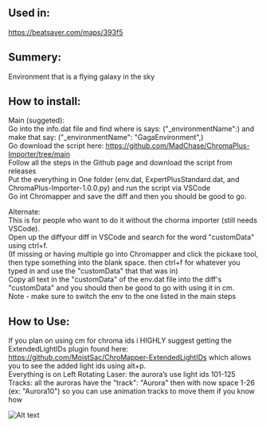 ## Used in:  
https://beatsaver.com/maps/393f5 

## Summery:  
Environment that is a flying galaxy in the sky

## How to install:  
Main (suggeted):   
Go into the info.dat file and find where is says: ("_environmentName":) and make that say: ("_environmentName": "GagaEnvironment",)   
Go download the script here: https://github.com/MadChase/ChromaPlus-Importer/tree/main   
Follow all the steps in the Github page and download the script from releases    
Put the everything in One folder (env.dat, ExpertPlusStandard.dat, and ChromaPlus-Importer-1.0.0.py) and run the script via VSCode    
Go int Chromapper and save the diff and then you should be good to go.

Alternate:    
This is for people who want to do it without the chorma importer (still needs VSCode).    
Open up the diffyour diff in VSCode and search for the word "customData" using ctrl+f.   
(If missing or having multiple go into Chromapper and click the pickaxe tool, then type something into the blank space. then ctrl+f for whatever you typed in and use the "customData" that that was in)    
Copy all text in the "customData" of the env.dat file into the diff's "customData" and you should then be good to go with using it in cm.    
Note - make sure to switch the env to the one listed in the main steps

## How to Use:  
If you plan on using cm for chroma ids i HIGHLY suggest getting the ExtendedLightIDs plugin found here: https://github.com/MoistSac/ChroMapper-ExtendedLightIDs which allows you to see the added light ids using alt+p.   
Everything is on Left Rotating Laser: the aurora’s use light ids 101-125  
Tracks: all the auroras have the "track": "Aurora" then with now space 1-26 (ex: "Aurora10") so you can use animation tracks to move them if you know how  


![Alt text](PIC.png)
